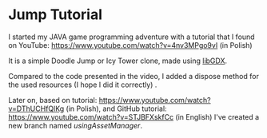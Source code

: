 # Jump Tutorial

I started my JAVA game programming adventure with a tutorial that I found on
YouTube: https://www.youtube.com/watch?v=4nv3MPgo9vI (in Polish)

It is a simple Doodle Jump or Icy Tower clone, made using <a href="https://libgdx.com/">libGDX</a>.

Compared to the code presented in the video, I added a dispose method for the used resources (I hope I did it correctly)
.

Later on, based on tutorial: https://www.youtube.com/watch?v=DThUCHfQlKg (in Polish), and GitHub
tutorial: https://www.youtube.com/watch?v=STJBFXskfCc (in English) I've created a new branch named <i>
usingAssetManager</i>.